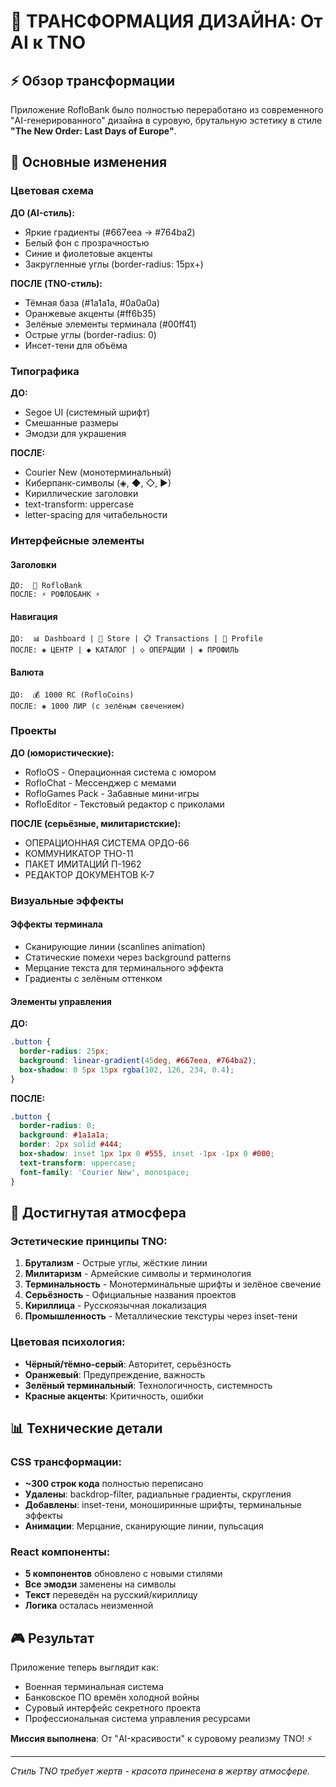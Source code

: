 # 🎨 ТРАНСФОРМАЦИЯ ДИЗАЙНА: От AI к TNO

## ⚡ Обзор трансформации

Приложение RofloBank было полностью переработано из современного "AI-генерированного" дизайна в суровую, брутальную эстетику в стиле **"The New Order: Last Days of Europe"**.

## 🔄 Основные изменения

### Цветовая схема
**ДО (AI-стиль):**
- Яркие градиенты (#667eea → #764ba2)
- Белый фон с прозрачностью
- Синие и фиолетовые акценты
- Закругленные углы (border-radius: 15px+)

**ПОСЛЕ (TNO-стиль):**
- Тёмная база (#1a1a1a, #0a0a0a)
- Оранжевые акценты (#ff6b35)
- Зелёные элементы терминала (#00ff41)
- Острые углы (border-radius: 0)
- Инсет-тени для объёма

### Типографика
**ДО:**
- Segoe UI (системный шрифт)
- Смешанные размеры
- Эмодзи для украшения

**ПОСЛЕ:**
- Courier New (монотерминальный)
- Киберпанк-символы (◈, ◆, ◇, ►)
- Кириллические заголовки
- text-transform: uppercase
- letter-spacing для читабельности

### Интерфейсные элементы

#### Заголовки
```
ДО:  🏦 RofloBank
ПОСЛЕ: ⚡ РОФЛОБАНК ⚡
```

#### Навигация
```
ДО:  📊 Dashboard | 🛒 Store | 📋 Transactions | 👤 Profile
ПОСЛЕ: ◈ ЦЕНТР | ◆ КАТАЛОГ | ◇ ОПЕРАЦИИ | ◈ ПРОФИЛЬ
```

#### Валюта
```
ДО:  💰 1000 RC (RofloCoins)
ПОСЛЕ: ◈ 1000 ЛИР (с зелёным свечением)
```

### Проекты
**ДО (юмористические):**
- RofloOS - Операционная система с юмором
- RofloChat - Мессенджер с мемами
- RofloGames Pack - Забавные мини-игры
- RofloEditor - Текстовый редактор с приколами

**ПОСЛЕ (серьёзные, милитаристские):**
- ОПЕРАЦИОННАЯ СИСТЕМА ОРДО-66
- КОММУНИКАТОР ТНО-11
- ПАКЕТ ИМИТАЦИЙ П-1962
- РЕДАКТОР ДОКУМЕНТОВ К-7

### Визуальные эффекты

#### Эффекты терминала
- Сканирующие линии (scanlines animation)
- Статические помехи через background patterns
- Мерцание текста для терминального эффекта
- Градиенты с зелёным оттенком

#### Элементы управления
**ДО:**
```css
.button {
  border-radius: 25px;
  background: linear-gradient(45deg, #667eea, #764ba2);
  box-shadow: 0 5px 15px rgba(102, 126, 234, 0.4);
}
```

**ПОСЛЕ:**
```css
.button {
  border-radius: 0;
  background: #1a1a1a;
  border: 2px solid #444;
  box-shadow: inset 1px 1px 0 #555, inset -1px -1px 0 #000;
  text-transform: uppercase;
  font-family: 'Courier New', monospace;
}
```

## 🎯 Достигнутая атмосфера

### Эстетические принципы TNO:
1. **Брутализм** - Острые углы, жёсткие линии
2. **Милитаризм** - Армейские символы и терминология
3. **Терминальность** - Монотерминальные шрифты и зелёное свечение
4. **Серьёзность** - Официальные названия проектов
5. **Кириллица** - Русскоязычная локализация
6. **Промышленность** - Металлические текстуры через inset-тени

### Цветовая психология:
- **Чёрный/тёмно-серый**: Авторитет, серьёзность
- **Оранжевый**: Предупреждение, важность
- **Зелёный терминальный**: Технологичность, системность
- **Красные акценты**: Критичность, ошибки

## 📊 Технические детали

### CSS трансформации:
- **~300 строк кода** полностью переписано
- **Удалены**: backdrop-filter, радиальные градиенты, скругления
- **Добавлены**: inset-тени, моноширинные шрифты, терминальные эффекты
- **Анимации**: Мерцание, сканирующие линии, пульсация

### React компоненты:
- **5 компонентов** обновлено с новыми стилями
- **Все эмодзи** заменены на символы
- **Текст** переведён на русский/кириллицу
- **Логика** осталась неизменной

## 🎮 Результат

Приложение теперь выглядит как:
- Военная терминальная система
- Банковское ПО времён холодной войны  
- Суровый интерфейс секретного проекта
- Профессиональная система управления ресурсами

**Миссия выполнена**: От "AI-красивости" к суровому реализму TNO! ⚡

---

*Стиль TNO требует жертв - красота принесена в жертву атмосфере.*